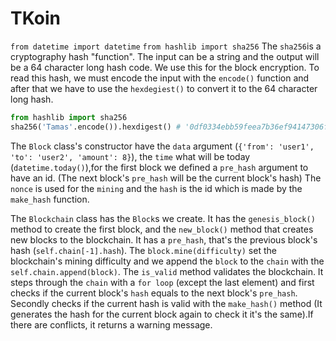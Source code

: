 # TKoin

`from datetime import datetime`
`from hashlib import sha256`
The `sha256`is a cryptography hash "function". The input can be a string and the output will be a 64 character long hash code. We use this for the block encryption. To read this hash, we must encode the input with the `encode()` function and after that we have to use the `hexdegiest()` to convert it to the 64 character long hash.

```py
from hashlib import sha256
sha256('Tamas'.encode()).hexdigest() # '0df0334ebb59feea7b36ef94147306f80916c96f604c99bcedd41a96ac348c4d'
```

The `Block` class's constructor have the `data` argument (`{'from': 'user1', 'to': 'user2', 'amount': 8}`), the `time` what will be today (`datetime.today()`),for the first block we defined a `pre_hash` argument to have an id. (The next block's `pre_hash` will be the current block's hash)
The `nonce` is used for the `mining` and the `hash` is the id which is made by the `make_hash` function.

The `Blockchain` class has the `Block`s we create. It has the `genesis_block()` method to create the first block, and the `new_block()` method that creates new blocks to the blockchain. It has a `pre_hash`, that's the previous block's hash (`self.chain[-1].hash`).  The `block.mine(difficulty)` set the blockchain's mining difficulty and we append the `block` to the `chain` with the `self.chain.append(block)`.
The `is_valid` method validates the blockchain. It steps through the `chain` with a `for loop` (except the last element) and first checks if the current block's `hash` equals to the next block's `pre_hash`. Secondly checks if the current hash is valid with the `make_hash()` method (It generates the hash for the current block again to check it it's the same).If there are conflicts, it returns a warning message.
